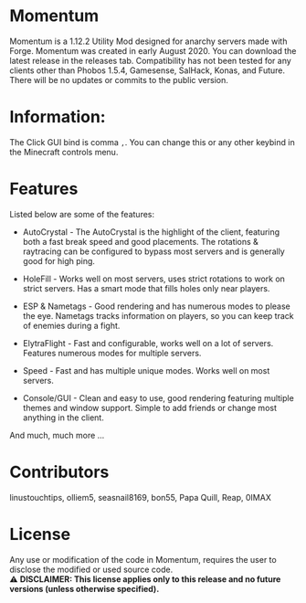 # Momentum

Momentum is a 1.12.2 Utility Mod designed for anarchy servers made with Forge. Momentum was created in early August 2020. You can download the latest release in the releases tab. Compatibility has not been tested for any clients other than Phobos 1.5.4, Gamesense, SalHack, Konas, and Future. There will be no updates or commits to the public version.

# Information:

The Click GUI bind is comma `,`. You can change this or any other keybind in the Minecraft controls menu. 

# Features

Listed below are some of the features:

* AutoCrystal - The AutoCrystal is the highlight of the client, featuring both a fast break speed and good placements. The rotations & raytracing can be configured to bypass most servers and is generally good for high ping. 

* HoleFill - Works well on most servers, uses strict rotations to work on strict servers. Has a smart mode that fills holes only near players.

* ESP & Nametags - Good rendering and has numerous modes to please the eye. Nametags tracks information on players, so you can keep track of enemies during a fight.

* ElytraFlight - Fast and configurable, works well on a lot of servers. Features numerous modes for multiple servers.

* Speed - Fast and has multiple unique modes. Works well on most servers.

* Console/GUI - Clean and easy to use, good rendering featuring multiple themes and window support. Simple to add friends or change most anything in the client.

And much, much more ...

# Contributors

linustouchtips, olliem5, seasnail8169, bon55, Papa Quill, Reap, 0IMAX

# License

Any use or modification of the code in Momentum, requires the user to disclose the modified or used source code.  
:warning: **DISCLAIMER: This license applies only to this release and no future versions (unless otherwise specified).**
